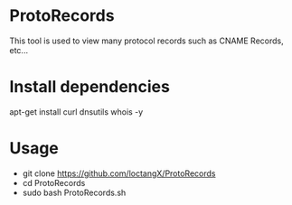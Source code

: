 # ProtoRecords
This tool is used to view many protocol records such as CNAME Records, etc...

# Install dependencies 
apt-get install curl dnsutils whois -y

# Usage
- git clone https://github.com/loctangX/ProtoRecords
- cd ProtoRecords
- sudo bash ProtoRecords.sh
